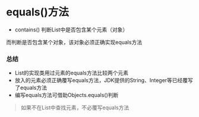 # equals()方法


- contains() 判断List中是否包含某个元素（对象）

而判断是否包含某个对象，该对象必须正确实现equals方法

### 总结

- List的实现类用过元素的equals方法比较两个元素
- 放入的元素必须正确覆写equals方法，JDK提供的String、Integer等已经覆写了equals方法
- 编写equals方法可借助Objects.equals()判断

> 如果不在List中查找元素，不必覆写equals方法